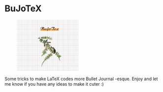 # BuJoTeX

<figure>
    <img src="Capturar1.JPG" style="width:200px;">	
</figure>

Some tricks to make LaTeX codes more Bullet Journal -esque. Enjoy and let me know if you have any ideas to make it cuter :) 

